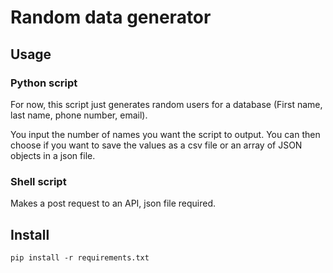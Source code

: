 # Random data generator

## Usage

### Python script
For now, this script just generates random users for a database (First name, last name, phone number, email).

You input the number of names you want the script to output. You can then choose if you want to save the values as a csv file or an array of JSON objects in a json file.

### Shell script
Makes a post request to an API, json file required.

## Install
```pip install -r requirements.txt```
